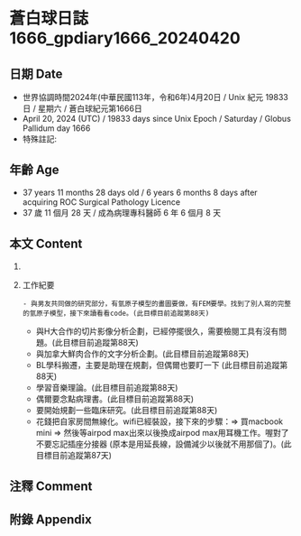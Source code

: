 [_metadata_:encoding]: - "utf-8"
[_metadata_:language]: - "zh-Hant-TW"
[_metadata_:fileformat]: - "markdown"
[_metadata_:MIME_type]: - "text/plain"
[_metadata_:markdown_version]: - "commonmark version 0.30"
[_metadata_:markdown_spec]: - "https://spec.commonmark.org/0.30/"

# 蒼白球日誌1666_gpdiary1666_20240420 #

## 日期 Date ##

* 世界協調時間2024年(中華民國113年，令和6年)4月20日 / Unix 紀元 19833 日 / 星期六 / 蒼白球紀元第1666日
* April 20, 2024 (UTC) / 19833 days since Unix Epoch / Saturday / Globus Pallidum day 1666
* 特殊註記:

## 年齡 Age ##

* 37 years 11 months 28 days old / 6 years 6 months 8 days after acquiring ROC Surgical Pathology Licence
* 37 歲 11 個月 28 天 / 成為病理專科醫師 6 年 6 個月 8 天

## 本文 Content ##

1. 

    
2. 工作紀要

       - 與男友共同做的研究部分，有氫原子模型的畫圖要做，有FEM要學。找到了別人寫的完整的氫原子模型，接下來讀看看code。(此目標目前追蹤第88天)
   - 與H大合作的切片影像分析企劃，已經停擺很久，需要檢閱工具有沒有問題。(此目標目前追蹤第88天)
   - 與加拿大鮮肉合作的文字分析企劃。(此目標目前追蹤第88天)
   - BL學科搬遷，主要是助理在規劃，但偶爾也要盯一下 (此目標目前追蹤第88天)
   - 學習音樂理論。(此目標目前追蹤第88天)
   - 偶爾要念點病理書。(此目標目前追蹤第88天)
   - 要開始規劃一些臨床研究。(此目標目前追蹤第88天)
   - 花錢把自家房間無線化。wifi已經裝設，接下來的步驟：=> 買macbook mini => 然後等airpod max出來以後換成airpod max用耳機工作。喔對了不要忘記插座分接器 (原本是用延長線，設備減少以後就不用那個了)。(此目標目前追蹤第87天)


## 注釋 Comment ##


## 附錄 Appendix ##

